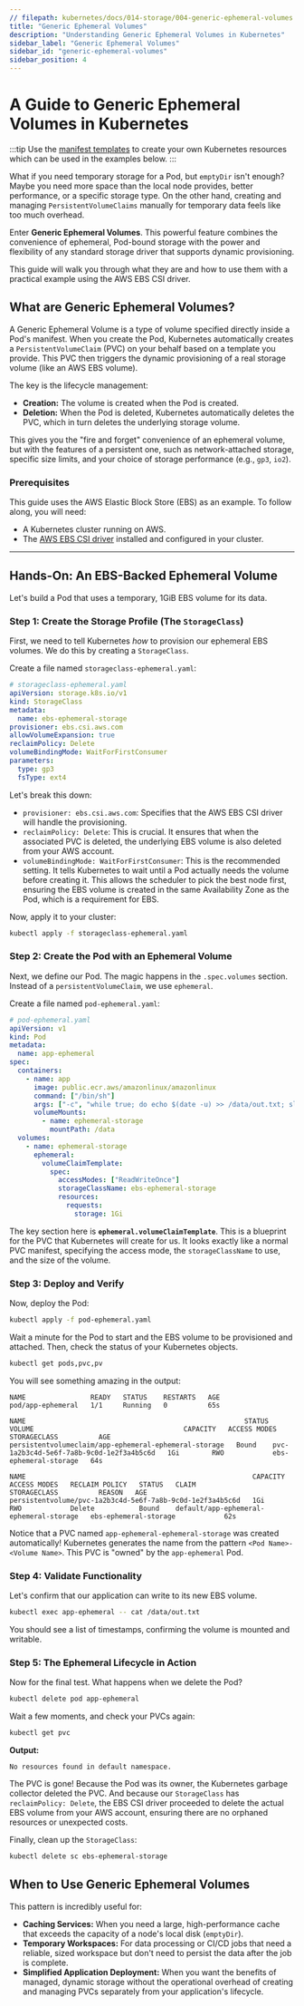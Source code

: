 ```yaml
---
// filepath: kubernetes/docs/014-storage/004-generic-ephemeral-volumes.md
title: "Generic Ephemeral Volumes"
description: "Understanding Generic Ephemeral Volumes in Kubernetes"
sidebar_label: "Generic Ephemeral Volumes"
sidebar_id: "generic-ephemeral-volumes"
sidebar_position: 4
---  
```


# A Guide to Generic Ephemeral Volumes in Kubernetes

:::tip
Use the [manifest templates](https://github.com/anveshmuppeda/kubernetes/tree/main/docs/014-storage/manifests) to create your own Kubernetes resources which can be used in the examples below.
:::

What if you need temporary storage for a Pod, but `emptyDir` isn't enough? Maybe you need more space than the local node provides, better performance, or a specific storage type. On the other hand, creating and managing `PersistentVolumeClaims` manually for temporary data feels like too much overhead.

Enter **Generic Ephemeral Volumes**. This powerful feature combines the convenience of ephemeral, Pod-bound storage with the power and flexibility of any standard storage driver that supports dynamic provisioning.

This guide will walk you through what they are and how to use them with a practical example using the AWS EBS CSI driver.

## What are Generic Ephemeral Volumes?

A Generic Ephemeral Volume is a type of volume specified directly inside a Pod's manifest. When you create the Pod, Kubernetes automatically creates a `PersistentVolumeClaim` (PVC) on your behalf based on a template you provide. This PVC then triggers the dynamic provisioning of a real storage volume (like an AWS EBS volume).

The key is the lifecycle management:

  * **Creation:** The volume is created when the Pod is created.
  * **Deletion:** When the Pod is deleted, Kubernetes automatically deletes the PVC, which in turn deletes the underlying storage volume.

This gives you the "fire and forget" convenience of an ephemeral volume, but with the features of a persistent one, such as network-attached storage, specific size limits, and your choice of storage performance (e.g., `gp3`, `io2`).

### Prerequisites

This guide uses the AWS Elastic Block Store (EBS) as an example. To follow along, you will need:

  * A Kubernetes cluster running on AWS.
  * The [AWS EBS CSI driver](https://github.com/kubernetes-sigs/aws-ebs-csi-driver) installed and configured in your cluster.

-----

## Hands-On: An EBS-Backed Ephemeral Volume

Let's build a Pod that uses a temporary, 1GiB EBS volume for its data.

### Step 1: Create the Storage Profile (The `StorageClass`)

First, we need to tell Kubernetes *how* to provision our ephemeral EBS volumes. We do this by creating a `StorageClass`.

Create a file named `storageclass-ephemeral.yaml`:

```yaml
# storageclass-ephemeral.yaml
apiVersion: storage.k8s.io/v1
kind: StorageClass
metadata:
  name: ebs-ephemeral-storage
provisioner: ebs.csi.aws.com
allowVolumeExpansion: true
reclaimPolicy: Delete
volumeBindingMode: WaitForFirstConsumer
parameters:
  type: gp3
  fsType: ext4
```

Let's break this down:

  * `provisioner: ebs.csi.aws.com`: Specifies that the AWS EBS CSI driver will handle the provisioning.
  * `reclaimPolicy: Delete`: This is crucial. It ensures that when the associated PVC is deleted, the underlying EBS volume is also deleted from your AWS account.
  * `volumeBindingMode: WaitForFirstConsumer`: This is the recommended setting. It tells Kubernetes to wait until a Pod actually needs the volume before creating it. This allows the scheduler to pick the best node first, ensuring the EBS volume is created in the same Availability Zone as the Pod, which is a requirement for EBS.

Now, apply it to your cluster:

```bash
kubectl apply -f storageclass-ephemeral.yaml
```

### Step 2: Create the Pod with an Ephemeral Volume

Next, we define our Pod. The magic happens in the `.spec.volumes` section. Instead of a `persistentVolumeClaim`, we use `ephemeral`.

Create a file named `pod-ephemeral.yaml`:

```yaml
# pod-ephemeral.yaml
apiVersion: v1
kind: Pod
metadata:
  name: app-ephemeral
spec:
  containers:
    - name: app
      image: public.ecr.aws/amazonlinux/amazonlinux
      command: ["/bin/sh"]
      args: ["-c", "while true; do echo $(date -u) >> /data/out.txt; sleep 5; done"]
      volumeMounts:
        - name: ephemeral-storage
          mountPath: /data
  volumes:
    - name: ephemeral-storage
      ephemeral:
        volumeClaimTemplate:
          spec:
            accessModes: ["ReadWriteOnce"]
            storageClassName: ebs-ephemeral-storage
            resources:
              requests:
                storage: 1Gi
```

The key section here is **`ephemeral.volumeClaimTemplate`**. This is a blueprint for the PVC that Kubernetes will create for us. It looks exactly like a normal PVC manifest, specifying the access mode, the `storageClassName` to use, and the size of the volume.

### Step 3: Deploy and Verify

Now, deploy the Pod:

```bash
kubectl apply -f pod-ephemeral.yaml
```

Wait a minute for the Pod to start and the EBS volume to be provisioned and attached. Then, check the status of your Kubernetes objects.

```bash
kubectl get pods,pvc,pv
```

You will see something amazing in the output:

```
NAME                READY   STATUS    RESTARTS   AGE
pod/app-ephemeral   1/1     Running   0          65s

NAME                                                      STATUS   VOLUME                                     CAPACITY   ACCESS MODES   STORAGECLASS          AGE
persistentvolumeclaim/app-ephemeral-ephemeral-storage   Bound    pvc-1a2b3c4d-5e6f-7a8b-9c0d-1e2f3a4b5c6d   1Gi        RWO            ebs-ephemeral-storage   64s

NAME                                                        CAPACITY   ACCESS MODES   RECLAIM POLICY   STATUS   CLAIM                                     STORAGECLASS          REASON   AGE
persistentvolume/pvc-1a2b3c4d-5e6f-7a8b-9c0d-1e2f3a4b5c6d   1Gi        RWO            Delete           Bound    default/app-ephemeral-ephemeral-storage   ebs-ephemeral-storage            62s
```

Notice that a PVC named `app-ephemeral-ephemeral-storage` was created automatically\! Kubernetes generates the name from the pattern `<Pod Name>-<Volume Name>`. This PVC is "owned" by the `app-ephemeral` Pod.

### Step 4: Validate Functionality

Let's confirm that our application can write to its new EBS volume.

```bash
kubectl exec app-ephemeral -- cat /data/out.txt
```

You should see a list of timestamps, confirming the volume is mounted and writable.

### Step 5: The Ephemeral Lifecycle in Action

Now for the final test. What happens when we delete the Pod?

```bash
kubectl delete pod app-ephemeral
```

Wait a few moments, and check your PVCs again:

```bash
kubectl get pvc
```

**Output:**

```
No resources found in default namespace.
```

The PVC is gone\! Because the Pod was its owner, the Kubernetes garbage collector deleted the PVC. And because our `StorageClass` has `reclaimPolicy: Delete`, the EBS CSI driver proceeded to delete the actual EBS volume from your AWS account, ensuring there are no orphaned resources or unexpected costs.

Finally, clean up the `StorageClass`:

```bash
kubectl delete sc ebs-ephemeral-storage
```

## When to Use Generic Ephemeral Volumes

This pattern is incredibly useful for:

  * **Caching Services:** When you need a large, high-performance cache that exceeds the capacity of a node's local disk (`emptyDir`).
  * **Temporary Workspaces:** For data processing or CI/CD jobs that need a reliable, sized workspace but don't need to persist the data after the job is complete.
  * **Simplified Application Deployment:** When you want the benefits of managed, dynamic storage without the operational overhead of creating and managing PVCs separately from your application's lifecycle.
